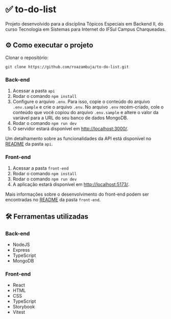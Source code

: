 # :white_check_mark: to-do-list

Projeto desenvolvido para a disciplina Tópicos Especiais em Backend II, do curso Tecnologia em Sistemas para Internet do IFSul Campus Charqueadas.

## :gear: Como executar o projeto

Clonar o repositório:

```
git clone https://github.com/roazambuja/to-do-list.git
```

### Back-end

1. Acessar a pasta `api`
2. Rodar o comando `npm install`
3. Configure o arquivo `.env`. Para isso, copie o conteúdo do arquivo `.env.sample` e crie o arquivo `.env`. No arquivo `.env` recém-criado, cole o conteúdo que você copiou do arquivo `.env.sample` e altere o valor da variável para a URL do seu banco de dados MongoDB.
4. Rodar o comando `npm run dev`
5. O servidor estará disponível em <a href="http://localhost:3000/" target="_blank">http://localhost:3000/</a>.

Um detalhamento sobre as funcionalidades da API está disponível no [README](./api/README.md) da pasta `api`.

### Front-end

1. Acessar a pasta `front-end`
2. Rodar o comando `npm install`
3. Rodar o comando `npm run dev`
4. A aplicação estará disponível em <a href="http://localhost:5173/" target="_blank">http://localhost:5173/</a>.

Mais informações sobre o desenvolvimento do front-end podem ser encontradas no [README](./front-end/README.md) da pasta `front-end`.

## :hammer_and_wrench: Ferramentas utilizadas

### Back-end

- NodeJS
- Express
- TypeScript
- MongoDB

### Front-end

- React
- HTML
- CSS
- TypeScript
- Storybook
- Vitest

